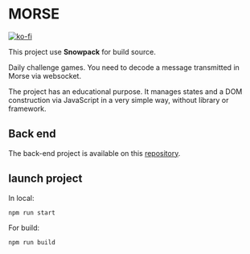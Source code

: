# MORSE
[![ko-fi](https://ko-fi.com/img/githubbutton_sm.svg)](https://ko-fi.com/V7V46KBQ9)

This project use **Snowpack** for build source. 

Daily challenge games. You need to decode a message transmitted in Morse via websocket.

The project has an educational purpose.
It manages states and a DOM construction via JavaScript in a very simple way, without library or framework.

## Back end
The back-end project is available on this [repository](https://github.com/kazerlelutin/back-morse).

## launch project

In local: 
```
npm run start
```

For build: 

```
npm run build
```